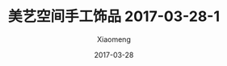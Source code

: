 ---
layout: post
title: 美艺空间手工饰品 2017-03-28-1
description: 美艺空间手工饰品
date: 2017-03-28
img: http://imglf0.nosdn.127.net/img/R2s3QnZjM0lqWFFhSTNFWDd0alhFY2JXUkx4ZlM4MUZIRCtJOEYyWWV4Z3dySk0vWDh5aGZBPT0.jpg?imageView&thumbnail=1680x0&quality=96&stripmeta=0&type=jpg
author: Xiaomeng
---